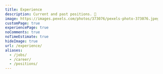 ```yaml
---
title: Experience
description: Current and past positions. 💼️
image: https://images.pexels.com/photos/373076/pexels-photo-373076.jpeg?auto=compress&cs=tinysrgb&dpr=2&h=750&w=1260
customPage: true
experiencePage: true
noComments: true
noTimeEstimate: true
hideImage: true
url: /experience/
aliases:
  - /jobs/
  - /career/
  - /positions/
---
```


